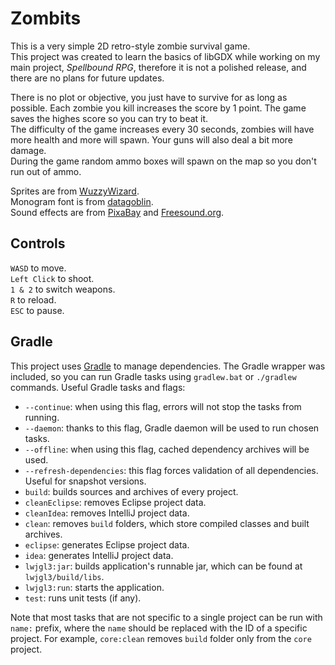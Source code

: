 # Zombits

This is a very simple 2D retro-style zombie survival game.  
This project was created to learn the basics of libGDX while working on my main project, *Spellbound RPG*, therefore it is not a polished release, and there are no plans for future updates.  
  
There is no plot or objective, you just have to survive for as long as possible. Each zombie you kill increases the score by 1 point. The game saves the highes score so you can try to beat it.  
The difficulty of the game increases every 30 seconds, zombies will have more health and more will spawn. Your guns will also deal a bit more damage.    
During the game random ammo boxes will spawn on the map so you don't run out of ammo.  

Sprites are from [WuzzyWizard](https://wuzzywizard.itch.io/).  
Monogram font is from [datagoblin](https://datagoblin.itch.io/).  
Sound effects are from [PixaBay](https://pixabay.com/) and [Freesound.org](https://freesound.org/).  

## Controls

`WASD` to move.  
`Left Click` to shoot.  
`1 & 2` to switch weapons.  
`R` to reload.  
`ESC` to pause.  

## Gradle

This project uses [Gradle](https://gradle.org/) to manage dependencies.
The Gradle wrapper was included, so you can run Gradle tasks using `gradlew.bat` or `./gradlew` commands.
Useful Gradle tasks and flags:

- `--continue`: when using this flag, errors will not stop the tasks from running.
- `--daemon`: thanks to this flag, Gradle daemon will be used to run chosen tasks.
- `--offline`: when using this flag, cached dependency archives will be used.
- `--refresh-dependencies`: this flag forces validation of all dependencies. Useful for snapshot versions.
- `build`: builds sources and archives of every project.
- `cleanEclipse`: removes Eclipse project data.
- `cleanIdea`: removes IntelliJ project data.
- `clean`: removes `build` folders, which store compiled classes and built archives.
- `eclipse`: generates Eclipse project data.
- `idea`: generates IntelliJ project data.
- `lwjgl3:jar`: builds application's runnable jar, which can be found at `lwjgl3/build/libs`.
- `lwjgl3:run`: starts the application.
- `test`: runs unit tests (if any).

Note that most tasks that are not specific to a single project can be run with `name:` prefix, where the `name` should be replaced with the ID of a specific project.
For example, `core:clean` removes `build` folder only from the `core` project.
